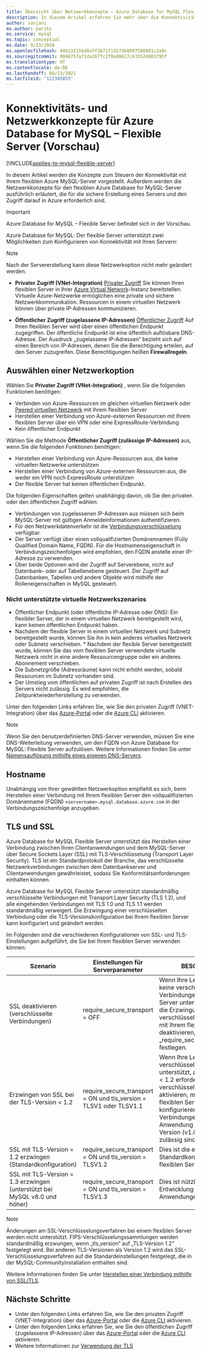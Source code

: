 ```yaml
---
title: Übersicht über Netzwerkkonzepte – Azure Database for MySQL Flexible Server
description: In diesem Artikel erfahren Sie mehr über die Konnektivitäts- und Netzwerkoptionen in der Bereitstellungsoption „Flexible Server“ für Azure Database for MySQL.
author: savjani
ms.author: pariks
ms.service: mysql
ms.topic: conceptual
ms.date: 9/23/2020
ms.openlocfilehash: 44b13211bd8a7f3b71f1357db0097500801c2a0c
ms.sourcegitcommit: 0046757af1da267fc2f0e88617c633524883795f
ms.translationtype: HT
ms.contentlocale: de-DE
ms.lasthandoff: 08/13/2021
ms.locfileid: "122345855"
---
```

# <a name="connectivity-and-networking-concepts-for-azure-database-for-mysql---flexible-server-preview"></a>Konnektivitäts- und Netzwerkkonzepte für Azure Database for MySQL – Flexible Server (Vorschau)

[!INCLUDE[applies-to-mysql-flexible-server](../includes/applies-to-mysql-flexible-server.md)]

In diesem Artikel werden die Konzepte zum Steuern der Konnektivität mit Ihrem flexiblen Azure MySQL-Server vorgestellt. Außerdem werden die Netzwerkkonzepte für den flexiblen Azure Database for MySQL-Server ausführlich erläutert, die für die sichere Erstellung eines Servers und den Zugriff darauf in Azure erforderlich sind.

> [!IMPORTANT]
> Azure Database for MySQL – Flexible Server befindet sich in der Vorschau.

Azure Database for MySQL: Der flexible Server unterstützt zwei Möglichkeiten zum Konfigurieren von Konnektivität mit Ihren Servern:
> [!NOTE]
> Nach der Servererstellung kann diese Netzwerkoption nicht mehr geändert werden.

   * **Privater Zugriff (VNet-Integration)** [Privater Zugriff](./concepts-networking-vnet.md) Sie können Ihren flexiblen Server in Ihrer [Azure Virtual Network](../../virtual-network/virtual-networks-overview.md)-Instanz bereitstellen. Virtuelle Azure-Netzwerke ermöglichen eine private und sichere Netzwerkkommunikation. Ressourcen in einem virtuellen Netzwerk können über private IP-Adressen kommunizieren.
   
   * **Öffentlicher Zugriff (zugelassene IP-Adressen)** [Öffentlicher Zugriff](./concepts-networking-public.md) Auf Ihren flexiblen Server wird über einen öffentlichen Endpunkt zugegriffen. Der öffentliche Endpunkt ist eine öffentlich auflösbare DNS-Adresse. Der Ausdruck „zugelassene IP-Adressen“ bezieht sich auf einen Bereich von IP-Adressen, denen Sie die Berechtigung erteilen, auf den Server zuzugreifen. Diese Berechtigungen heißen **Firewallregeln**.

## <a name="choosing-a-networking-option"></a>Auswählen einer Netzwerkoption

Wählen Sie **Privater Zugriff (VNet-Integration)** , wenn Sie die folgenden Funktionen benötigen:
   * Verbinden von Azure-Ressourcen im gleichen virtuellen Netzwerk oder [Peered virtuellen Netzwerk](../../virtual-network/virtual-network-peering-overview.md) mit Ihrem flexiblen Server
   * Herstellen einer Verbindung von Azure-externen Ressourcen mit Ihrem flexiblen Server über ein VPN oder eine ExpressRoute-Verbindung
   * Kein öffentlicher Endpunkt

Wählen Sie die Methode **Öffentlicher Zugriff (zulässige IP-Adressen)** aus, wenn Sie die folgenden Funktionen benötigen:
   * Herstellen einer Verbindung von Azure-Ressourcen aus, die keine virtuellen Netzwerke unterstützen
   * Herstellen einer Verbindung von Azure-externen Ressourcen aus, die weder ein VPN noch ExpressRoute unterstützen 
   * Der flexible Server hat keinen öffentlichen Endpunkt.

Die folgenden Eigenschaften gelten unabhängig davon, ob Sie den privaten oder den öffentlichen Zugriff wählen:
* Verbindungen von zugelassenen IP-Adressen aus müssen sich beim MySQL-Server mit gültigen Anmeldeinformationen authentifizieren.
* Für den Netzwerkdatenverkehr ist die [Verbindungsverschlüsselung](#tls-and-ssl) verfügbar.
* Der Server verfügt über einen vollqualifizierten Domänennamen (Fully Qualified Domain Name, FQDN). Für die Hostnamenseigenschaft in Verbindungszeichenfolgen wird empfohlen, den FQDN anstelle einer IP-Adresse zu verwenden.
* Über beide Optionen wird der Zugriff auf Serverebene, nicht auf Datenbank- oder auf Tabellenebene gesteuert. Der Zugriff auf Datenbanken, Tabellen und andere Objekte wird mithilfe der Rolleneigenschaften in MySQL gesteuert.


### <a name="unsupported-virtual-network-scenarios"></a>Nicht unterstützte virtuelle Netzwerkszenarios

* Öffentlicher Endpunkt (oder öffentliche IP-Adresse oder DNS): Ein flexibler Server, der in einem virtuellen Netzwerk bereitgestellt wird, kann keinen öffentlichen Endpunkt haben.
* Nachdem der flexible Server in einem virtuellen Netzwerk und Subnetz bereitgestellt wurde, können Sie ihn in kein anderes virtuelles Netzwerk oder Subnetz verschieben. * Nachdem der flexible Server bereitgestellt wurde, können Sie das vom flexiblen Server verwendete virtuelle Netzwerk nicht in eine andere Ressourcengruppe oder ein anderes Abonnement verschieben.
* Die Subnetzgröße (Adressräume) kann nicht erhöht werden, sobald Ressourcen im Subnetz vorhanden sind.
* Der Umstieg vom öffentlichen auf privaten Zugriff ist nach Erstellen des Servers nicht zulässig. Es wird empfohlen, die Zeitpunktwiederherstellung zu verwenden.

Unter den folgenden Links erfahren Sie, wie Sie den privaten Zugriff (VNET-Integration) über das [Azure-Portal](how-to-manage-virtual-network-portal.md) oder die [Azure CLI](how-to-manage-virtual-network-cli.md) aktivieren.

> [!NOTE]
> Wenn Sie den benutzerdefinierten DNS-Server verwenden, müssen Sie eine DNS-Weiterleitung verwenden, um den FQDN von Azure Database for MySQL: Flexible Server aufzulösen. Weitere Informationen finden Sie unter [Namensauflösung mithilfe eines eigenen DNS-Servers](../../virtual-network/virtual-networks-name-resolution-for-vms-and-role-instances.md#name-resolution-that-uses-your-own-dns-server).

## <a name="hostname"></a>Hostname
Unabhängig von Ihrer gewählten Netzwerkoption empfiehlt es sich, beim Herstellen einer Verbindung mit Ihrem flexiblen Server den vollqualifizierten Domänenname (FQDN) `<servername>.mysql.database.azure.com` in der Verbindungszeichenfolge anzugeben. 

## <a name="tls-and-ssl"></a>TLS und SSL
Azure Database for MySQL Flexible Server unterstützt das Herstellen einer Verbindung zwischen Ihren Clientanwendungen und dem MySQL-Server über Secure Sockets Layer (SSL) mit TLS-Verschlüsselung (Transport Layer Security). TLS ist ein Standardprotokoll der Branche, das verschlüsselte Netzwerkverbindungen zwischen dem Datenbankserver und Clientanwendungen gewährleistet, sodass Sie Konformitätsanforderungen einhalten können.

Azure Database for MySQL Flexible Server unterstützt standardmäßig verschlüsselte Verbindungen mit Transport Layer Security (TLS 1.2), und alle eingehenden Verbindungen mit TLS 1.0 und TLS 1.1 werden standardmäßig verweigert. Die Erzwingung einer verschlüsselten Verbindung oder die TLS-Versionskonfiguration bei Ihrem flexiblen Server kann konfiguriert und geändert werden. 

Im Folgenden sind die verschiedenen Konfigurationen von SSL- und TLS-Einstellungen aufgeführt, die Sie bei Ihrem flexiblen Server verwenden können:

| Szenario   | Einstellungen für Serverparameter      | BESCHREIBUNG                                    |
|------------|--------------------------------|------------------------------------------------|
|SSL deaktivieren (verschlüsselte Verbindungen) | require_secure_transport = OFF |Wenn Ihre Legacy-Anwendung keine verschlüsselten Verbindungen mit dem MySQL-Server unterstützt, können Sie die Erzwingung von verschlüsselten Verbindungen mit Ihrem flexiblen Server deaktivieren, indem Sie „require_secure_transport=OFF“ festlegen.|
|Erzwingen von SSL bei der TLS-Version < 1.2 | require_secure_transport = ON und tls_version = TLSV1 oder TLSV1.1| Wenn Ihre Legacy-Anwendung verschlüsselte Verbindungen unterstützt, aber TLS-Version < 1.2 erfordert, können Sie verschlüsselte Verbindungen aktivieren, müssen aber Ihren flexiblen Server so konfigurieren, dass Verbindungen mit der von Ihrer Anwendung unterstützten TLS-Version (v1.0 oder v1.1) zulässig sind.|
|SSL mit TLS-Version = 1.2 erzwingen (Standardkonfiguration)|require_secure_transport = ON und tls_version = TLSV1.2| Dies ist die empfohlene Standardkonfiguration für einen flexiblen Server.|
|SSL mit TLS-Version = 1.3 erzwingen (unterstützt bei MySQL v8.0 und höher)| require_secure_transport = ON und tls_version = TLSV1.3| Dies ist nützlich und wird für die Entwicklung neuer Anwendungen empfohlen.|

> [!Note]
> Änderungen am SSL-Verschlüsselungsverfahren bei einem flexiblen Server werden nicht unterstützt. FIPS-Verschlüsselungssammlungen werden standardmäßig erzwungen, wenn „tls_version“ auf „TLS-Version 1.2“ festgelegt wird. Bei anderen TLS-Versionen als Version 1.2 wird das SSL-Verschlüsselungsverfahren auf die Standardeinstellungen festgelegt, die in der MySQL-Communityinstallation enthalten sind.

Weitere Informationen finden Sie unter [Herstellen einer Verbindung mithilfe von SSL/TLS](how-to-connect-tls-ssl.md). 


## <a name="next-steps"></a>Nächste Schritte
* Unter den folgenden Links erfahren Sie, wie Sie den privaten Zugriff (VNET-Integration) über das [Azure-Portal](how-to-manage-virtual-network-portal.md) oder die [Azure CLI](how-to-manage-virtual-network-cli.md) aktivieren.
* Unter den folgenden Links erfahren Sie, wie Sie den öffentlichen Zugriff (zugelassene IP-Adressen) über das [Azure-Portal](how-to-manage-firewall-portal.md) oder die [Azure CLI](how-to-manage-firewall-cli.md) aktivieren.
* Weitere Informationen zur [Verwendung der TLS](how-to-connect-tls-ssl.md)

